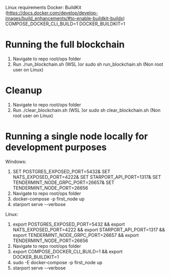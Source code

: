 
Linux requirements Docker: BuildKit (https://docs.docker.com/develop/develop-images/build_enhancements/#to-enable-buildkit-builds)
COMPOSE_DOCKER_CLI_BUILD=1
DOCKER_BUILDKIT=1

# Running the full blockchain

1. Navigate to repo root/ops folder
2. Run ./run_blockchain.sh (WSL )or sudo sh run_blockchain.sh (Non root user on Linux)

# Cleanup

1. Navigate to repo root/ops folder
2. Run ./clear_blockchain.sh (WSL )or sudo sh clear_blockchain.sh (Non root user on Linux)

# Running a single node locally for development purposes
Windows:
1. SET POSTGRES_EXPOSED_PORT=5432& SET NATS_EXPOSED_PORT=4222& SET STARPORT_API_PORT=1317& SET TENDERMINT_NODE_GRPC_PORT=26657& SET TENDERMINT_NODE_PORT=26656
2. Navigate to repo root/ops folder
3. docker-compose -p first_node up
4. starport serve --verbose

Linux: 
1. export POSTGRES_EXPOSED_PORT=5432 && export NATS_EXPOSED_PORT=4222 && export STARPORT_API_PORT=1317 && export TENDERMINT_NODE_GRPC_PORT=26657 && export TENDERMINT_NODE_PORT=26656
2. Navigate to repo root/ops folder
3. export COMPOSE_DOCKER_CLI_BUILD=1 && export DOCKER_BUILDKIT=1
4. sudo -E docker-compose -p first_node up
5. starport serve --verbose
